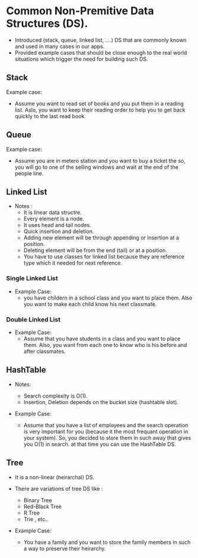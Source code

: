 # Common Non-Premitive Data Structures (DS).
  - Introduced (stack, queue, linked list, ....) DS that are commonly known and used in many cases in our apps.
  - Provided example cases that should be close enough to the real world situations which trigger the need for building such DS.
 
 ## Stack
  Example case:
  - Assume you want to read set of books and you put them in a reading list. Aslo, you want to keep their reading order to help you to get back quickly to the last read book.
 
 ## Queue
 Example case: 
 - Assume you are in metero station and you want to buy a ticket the so, you will go to one of the selling windows and wait at the end of the people line.
 
 ## Linked List
  - Notes :
      - It is linear data structre.
      - Every element is a node.
      - It uses head and tail nodes.
      - Quick insertion and deletion.
      - Adding new element will be through appending or insertion at a position.
      - Deleting element will be from the end (tail) or at a position.
      - You have to use classes for linked list because they are reference type which it needed for next reference.
  
  ### Single Linked List
   - Example Case: 
        - you have childern in a school class and you want to place them. Also you want to make each child know his next classmate.
  
  ### Double Linked List 
   - Example Case:
       - Assume that you have students in a class and you want to place them. Also, you want from each one to know who is his before and after classmates.
  

## HashTable
  - Notes:
      - Search complexity is O(1).
      - Insertion, Deletion depends on the bucket size (hashtable slot).


  - Example Case:
      - Assume that you have a list of employees and the search operation is very important for you (because it the most frequant operation in your system). So, you decided to store them in such away that gives you O(1) in search. at that time you can use the HashTable DS.


## Tree
   - It is a non-linear (heirarchal) DS.
   - There are variations of tree DS like :
        - Binary Tree
        - Red-Black Tree
        - R Tree
        - Trie , etc..
 
 
   - Example Case:
     - You have a family and you want to store the family members in such a way to preserve their heirarchy.
